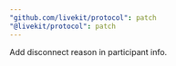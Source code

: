 ```yaml
---
"github.com/livekit/protocol": patch
"@livekit/protocol": patch
---
```


Add disconnect reason in participant info.
